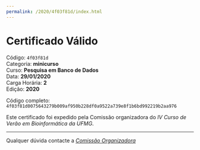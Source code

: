 ```yaml
---
permalink: /2020/4f03f81d/index.html
---
```


# Certificado Válido

Código: `4f03f81d`<br>
Categoria: **minicurso**<br>
Curso: **Pesquisa em Banco de Dados**<br>
Data: **29/01/2020**<br>
Carga Horária: **2**<br>
Edição: **2020**<br>


Código completo: `4f03f81d0075643279b009af950b228df0a9522a739e8f1b6bd992219b2aa976`


Este certificado foi expedido pela Comissão organizadora do *IV Curso de Verão em Bioinformática da UFMG*.

----

Qualquer dúvida contacte a [_Comissão Organizadora_](<mailto:cursobioinfoufmg@gmail.com$subject=[Certificados]>)

